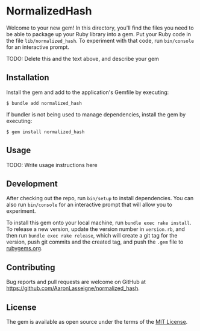 # NormalizedHash

Welcome to your new gem! In this directory, you'll find the files you need to be able to package up your Ruby library into a gem. Put your Ruby code in the file `lib/normalized_hash`. To experiment with that code, run `bin/console` for an interactive prompt.

TODO: Delete this and the text above, and describe your gem

## Installation

Install the gem and add to the application's Gemfile by executing:

    $ bundle add normalized_hash

If bundler is not being used to manage dependencies, install the gem by executing:

    $ gem install normalized_hash

## Usage

TODO: Write usage instructions here

## Development

After checking out the repo, run `bin/setup` to install dependencies. You can also run `bin/console` for an interactive prompt that will allow you to experiment.

To install this gem onto your local machine, run `bundle exec rake install`. To release a new version, update the version number in `version.rb`, and then run `bundle exec rake release`, which will create a git tag for the version, push git commits and the created tag, and push the `.gem` file to [rubygems.org](https://rubygems.org).

## Contributing

Bug reports and pull requests are welcome on GitHub at https://github.com/AaronLasseigne/normalized_hash.

## License

The gem is available as open source under the terms of the [MIT License](https://opensource.org/licenses/MIT).
